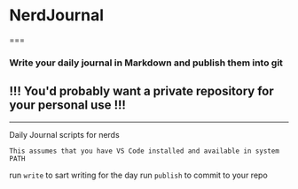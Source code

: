 # NerdJournal
===

### Write your daily journal in Markdown and publish them into git ###

## !!! You'd probably want a private repository for your personal use !!!
---
Daily Journal scripts for nerds

```This assumes that you have VS Code installed and available in system PATH```

run `write` to sart writing for the day
run `publish` to commit to your repo
